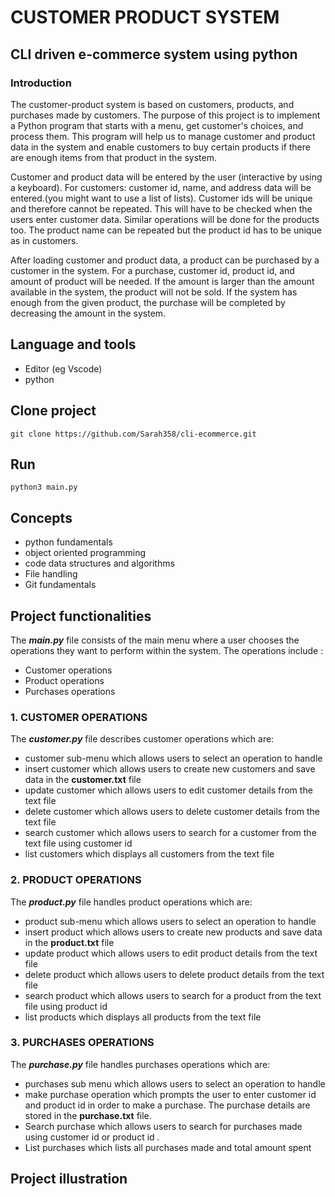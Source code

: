 # CUSTOMER PRODUCT SYSTEM
## CLI driven e-commerce system using python
### Introduction

The customer-product system is based on customers, products, and purchases made by customers. The purpose of this project is to implement a Python program that starts with a menu, get customer's choices, and process them. This program will help us to manage customer and product data in the system and enable customers to buy certain products if there are enough items from that product in the system.

Customer and product data will be entered by the user (interactive by using a keyboard). For customers: customer id, name, and address data will be entered.(you might want to use a list of lists). Customer ids will be unique and therefore cannot be
repeated. This will have to be checked when the users enter customer data. Similar operations will be done for the products too. The product name can be repeated but the product id has to be unique as in customers.

After loading customer and product data, a product can be purchased by a customer in the system. For a purchase, customer id, product id, and amount of product will be needed. If the amount is larger than the amount available in the system, the product will not be sold. If the system has enough from the given product, the purchase will be completed by decreasing the amount in the system.

## Language and tools
* Editor (eg Vscode)
* python 

## Clone project
``` git clone https://github.com/Sarah358/cli-ecommerce.git ```

## Run
``` python3 main.py ```

## Concepts
- python fundamentals
- object oriented programming
- code data structures and algorithms
- File handling 
- Git fundamentals

## Project functionalities
The ***main.py*** file consists of the main menu where a user chooses the operations they want to perform within the system. The operations include :
* Customer operations
* Product operations
* Purchases operations

### 1. CUSTOMER OPERATIONS
The ***customer.py*** file describes customer operations which are:
- customer sub-menu which allows users to select an operation to handle
- insert customer which allows users to create new customers and save data in the **customer.txt** file
- update customer which allows users to edit customer details from the text file
- delete customer which allows users to delete customer details from the text file
- search customer which allows users to search for a customer from the text file using customer id 
- list customers which displays all customers from the text file 

### 2. PRODUCT OPERATIONS
The ***product.py*** file handles product operations which are:
- product sub-menu which allows users to select an operation to handle
- insert product which allows users to create new products and save data in the **product.txt** file
- update product which allows users to edit product details from the text file
- delete product which allows users to delete product details from the text file
- search product which allows users to search for a product from the text file using product id 
- list products which displays all products from the text file

### 3. PURCHASES OPERATIONS
The ***purchase.py*** file handles purchases operations which are:
- purchases sub menu which allows users to select an operation to handle
- make purchase operation which prompts the user to enter customer id and product id in order to make a purchase. The purchase details are stored in the **purchase.txt** file.
- Search purchase which allows users to search for purchases made using customer id or product id .
- List purchases which lists all purchases made and total amount spent 

## Project illustration











